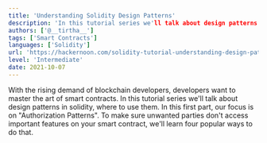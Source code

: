 ```yaml
---
title: 'Understanding Solidity Design Patterns'
description: 'In this tutorial series we'll talk about design patterns in solidity, where to use them.'
authors: ['@__tirtha__']
tags: ['Smart Contracts']
languages: ['Solidity']
url: 'https://hackernoon.com/solidity-tutorial-understanding-design-patterns-part-1'
level: 'Intermediate'
date: 2021-10-07
---
```


With the rising demand of blockchain developers, developers want to master the art of smart contracts. In this tutorial series we'll talk about design patterns in solidity, where to use them. In this first part, our focus is on "Authorization Patterns". To make sure unwanted parties don't access important features on your smart contract, we'll learn four popular ways to do that.
